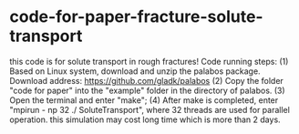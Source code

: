 # code-for-paper-fracture-solute-transport
this code is for solute transport in  rough fractures!
Code running steps:            (1) Based on Linux system, download and unzip the palabos package. Download address: https://github.com/gladk/palabos            (2) Copy the folder "code for paper" into the "example" folder in the directory of palabos.            (3) Open the terminal and enter "make";            (4) After make is completed, enter "mpirun - np 32 ./ SoluteTransport", where 32 threads are used for parallel operation.
this simulation may cost long time which is more than 2 days.
